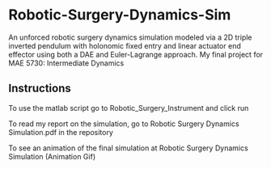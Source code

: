 # Robotic-Surgery-Dynamics-Sim
An unforced robotic surgery dynamics simulation modeled via a 2D triple inverted pendulum with holonomic fixed entry and linear actuator end effector using both a DAE and Euler-Lagrange approach. My final project for MAE 5730: Intermediate Dynamics


## Instructions
To use the matlab script go to Robotic_Surgery_Instrument and click run

To read my report on the simulation, go to Robotic Surgery Dynamics Simulation.pdf in the repository

To see an animation of the final simulation at Robotic Surgery Dynamics Simulation (Animation Gif)
